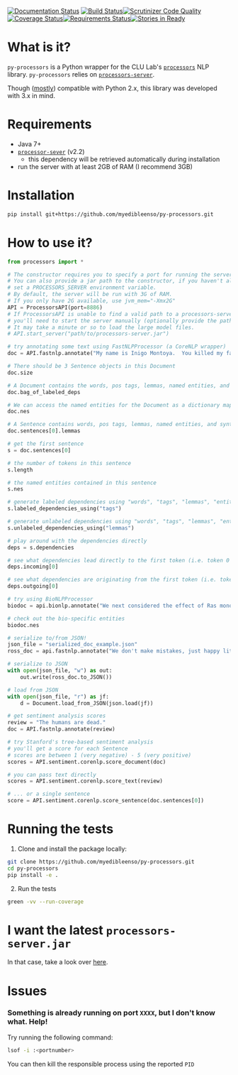 [![Documentation Status](https://readthedocs.org/projects/py-processors/badge/?version=latest)](http://py-processors.readthedocs.io/en/latest/?badge=latest)
[![Build Status](https://travis-ci.org/myedibleenso/py-processors.svg?branch=master)](https://travis-ci.org/myedibleenso/py-processors)[![Scrutinizer Code Quality](https://scrutinizer-ci.com/g/myedibleenso/py-processors/badges/quality-score.png?b=master)](https://scrutinizer-ci.com/g/myedibleenso/py-processors/?branch=master)[![Coverage Status](https://coveralls.io/repos/github/myedibleenso/py-processors/badge.svg?branch=master)](https://coveralls.io/github/myedibleenso/py-processors?branch=master)[![Requirements Status](https://requires.io/github/myedibleenso/py-processors/requirements.svg?branch=master)](https://requires.io/github/myedibleenso/py-processors/requirements/?branch=master)[![Stories in Ready](https://badge.waffle.io/myedibleenso/py-processors.svg?label=ready&title=Ready)](http://waffle.io/myedibleenso/py-processors)

# What is it?
`py-processors` is a Python wrapper for the CLU Lab's [`processors`](http://github.com/clulab/processors) NLP library.  `py-processors` relies on [`processors-server`](http://github.com/myedibleenso/processors-server).  

Though ([mostly](https://github.com/myedibleenso/py-processors/issues?q=is%3Aopen+is%3Aissue+label%3Apython2.x)) compatible with Python 2.x, this library was developed with 3.x in mind.

# Requirements
- Java 7+
- [`processor-sever`](http://github.com/myedibleenso/processors-server) (v2.2)
  - this dependency will be retrieved automatically during installation
- run the server with at least 2GB of RAM (I recommend 3GB)

# Installation

```bash
pip install git+https://github.com/myedibleenso/py-processors.git
```

# How to use it?

```python
from processors import *

# The constructor requires you to specify a port for running the server.
# You can also provide a jar path to the constructor, if you haven't already
# set a PROCESSORS_SERVER environment variable.
# By default, the server will be run with 3G of RAM.  
# If you only have 2G available, use jvm_mem="-Xmx2G"
API = ProcessorsAPI(port=8886)
# If ProcessorsAPI is unable to find a valid path to a processors-server.jar,
# you'll need to start the server manually (optionally provide the path to the jar).
# It may take a minute or so to load the large model files.
# API.start_server("path/to/processors-server.jar")

# try annotating some text using FastNLPProcessor (a CoreNLP wrapper)
doc = API.fastnlp.annotate("My name is Inigo Montoya.  You killed my father.  Prepare to die.")

# There should be 3 Sentence objects in this Document
doc.size

# A Document contains the words, pos tags, lemmas, named entities, and syntactic dependencies of its component Sentences
doc.bag_of_labeled_deps

# We can access the named entities for the Document as a dictionary mapping an NE label -> list of named entities
doc.nes

# A Sentence contains words, pos tags, lemmas, named entities, and syntactic dependencies
doc.sentences[0].lemmas

# get the first sentence
s = doc.sentences[0]

# the number of tokens in this sentence
s.length

# the named entities contained in this sentence
s.nes

# generate labeled dependencies using "words", "tags", "lemmas", "entities", or token index ("index")
s.labeled_dependencies_using("tags")

# generate unlabeled dependencies using "words", "tags", "lemmas", "entities", or token index ("index")
s.unlabeled_dependencies_using("lemmas")

# play around with the dependencies directly
deps = s.dependencies

# see what dependencies lead directly to the first token (i.e. token 0 is the dependent of what?)
deps.incoming[0]

# see what dependencies are originating from the first token (i.e. token 0 is the head of what?)
deps.outgoing[0]

# try using BioNLPProcessor
biodoc = api.bionlp.annotate("We next considered the effect of Ras monoubiquitination on GAP-mediated hydrolysis")

# check out the bio-specific entities
biodoc.nes

# serialize to/from JSON!
json_file = "serialized_doc_example.json"
ross_doc = api.fastnlp.annotate("We don't make mistakes, just happy little accidents.")

# serialize to JSON
with open(json_file, "w") as out:
    out.write(ross_doc.to_JSON())

# load from JSON
with open(json_file, "r") as jf:
    d = Document.load_from_JSON(json.load(jf))    

# get sentiment analysis scores
review = "The humans are dead."
doc = API.fastnlp.annotate(review)

# try Stanford's tree-based sentiment analysis
# you'll get a score for each Sentence
# scores are between 1 (very negative) - 5 (very positive)
scores = API.sentiment.corenlp.score_document(doc)

# you can pass text directly
scores = API.sentiment.corenlp.score_text(review)

# ... or a single sentence
score = API.sentiment.corenlp.score_sentence(doc.sentences[0])
```

# Running the tests

1. Clone and install the package locally:
```bash
git clone https://github.com/myedibleenso/py-processors.git
cd py-processors
pip install -e .
```
2. Run the tests
```bash
green -vv --run-coverage
```

# I want the latest `processors-server.jar`
In that case, take a look over [here](https:github.com/myedibleenso/processors-server).

# Issues
### Something is already running on port `XXXX`, but I don't know what.  Help!

Try running the following command:

```bash
lsof -i :<portnumber>
```
You can then kill the responsible process using the reported `PID`
